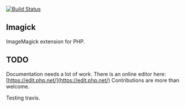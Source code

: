 [![Build Status](https://travis-ci.org/mkoppanen/imagick.png)](https://travis-ci.org/mkoppanen/imagick)

Imagick
-------

ImageMagick extension for PHP.

TODO
----

Documentation needs a lot of work. There is an online editor here: [https://edit.php.net/](https://edit.php.net/)
Contributions are more than welcome.

Testing travis.